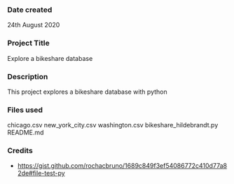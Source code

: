 ### Date created
24th August 2020

### Project Title
Explore a bikeshare database

### Description
This project explores a bikeshare database with python

### Files used
chicago.csv
new_york_city.csv
washington.csv
bikeshare_hildebrandt.py
README.md

### Credits
- https://gist.github.com/rochacbruno/1689c849f3ef54086772c410d77a82de#file-test-py

